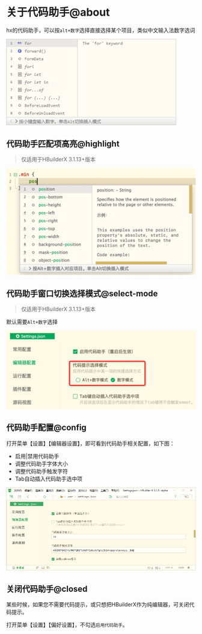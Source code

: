 # 关于代码助手@about

hx的代码助手，可以按`alt+数字`选择直接选择某个项目，类似中文输入法数字选词

<img src="/static/snapshots/tutorial/language/codehelper.png" style="zoom: 90%;" />

## 代码助手匹配项高亮@highlight

> 仅适用于HBuilderX 3.1.13+版本

<img src="/static/snapshots/tutorial/language/code_highlight.jpg" style="zoom: 50%;" />

## 代码助手窗口切换选择模式@select-mode

> 仅适用于HBuilderX 3.1.13+版本

默认需要`Alt+数字`选择

<img src="/static/snapshots/tutorial/language/codehelper_selected.jpg" style="zoom: 50%;" />

## 代码助手配置@config

打开菜单【设置】【编辑器设置】，即可看到代码助手相关配置，如下图：

- 启用|禁用代码助手
- 调整代码助手字体大小
- 调整代码助手触发字符
- Tab自动插入代码助手选中项

<img src="/static/snapshots/tutorial/language/codehelper_config.png" style="zoom: 90%;" />

## 关闭代码助手@closed

某些时候，如果您不需要代码提示，或只想把HBuilderX作为纯编辑器，可关闭代码提示。

打开菜单【设置】【偏好设置】，不勾选`启用代码助手`。